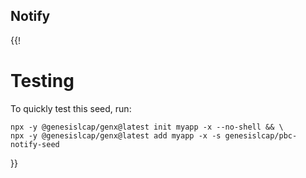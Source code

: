 ## Notify

{{!

# Testing

To quickly test this seed, run:

```
npx -y @genesislcap/genx@latest init myapp -x --no-shell && \
npx -y @genesislcap/genx@latest add myapp -x -s genesislcap/pbc-notify-seed 
```
}}
